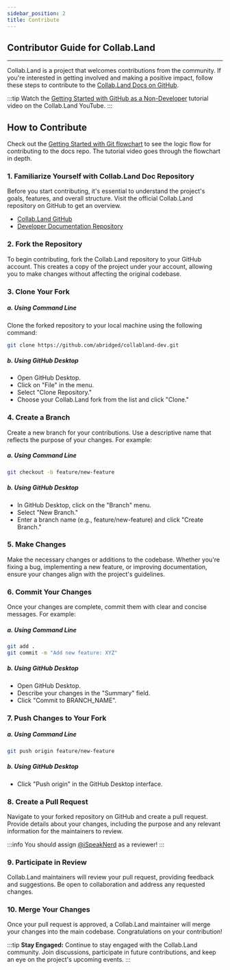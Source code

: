 ```yaml
---
sidebar_position: 2
title: Contribute
---
```


## Contributor Guide for Collab.Land

---

Collab.Land is a project that welcomes contributions from the community. If you're interested in getting involved and making a positive impact, follow these steps to contribute to the [Collab.Land Docs on GitHub](https://github.com/abridged/collabland-dev).

:::tip
Watch the [Getting Started with GitHub as a Non-Developer](https://youtube.com/watch?v=T3dS4LqnZlk) tutorial video on the Collab.Land YouTube.
:::

## How to Contribute

Check out the [Getting Started with Git flowchart](https://whimsical.com/getting-started-with-git-XZvJHDvUihVd4ajwJ1zJMw) to see the logic flow for contributing to the docs repo. The tutorial video goes through the flowchart in depth.

### 1. Familiarize Yourself with Collab.Land Doc Repository

Before you start contributing, it's essential to understand the project's goals, features, and overall structure. Visit the official Collab.Land repository on GitHub to get an overview.

- [Collab.Land GitHub](https://github.com/abridged)
- [Developer Documentation Repository](https://github.com/abridged/collabland-dev)

### 2. Fork the Repository

To begin contributing, fork the Collab.Land repository to your GitHub account. This creates a copy of the project under your account, allowing you to make changes without affecting the original codebase.

### 3. Clone Your Fork

##### a. Using Command Line

Clone the forked repository to your local machine using the following command:

```bash
git clone https://github.com/abridged/collabland-dev.git
```

##### b. Using GitHub Desktop

- Open GitHub Desktop.
- Click on "File" in the menu.
- Select "Clone Repository."
- Choose your Collab.Land fork from the list and click "Clone."

### 4. Create a Branch

Create a new branch for your contributions. Use a descriptive name that reflects the purpose of your changes. For example:

##### a. Using Command Line

```bash
git checkout -b feature/new-feature
```

##### b. Using GitHub Desktop

- In GitHub Desktop, click on the "Branch" menu.
- Select "New Branch."
- Enter a branch name (e.g., feature/new-feature) and click "Create Branch."

### 5. Make Changes

Make the necessary changes or additions to the codebase. Whether you're fixing a bug, implementing a new feature, or improving documentation, ensure your changes align with the project's guidelines.

### 6. Commit Your Changes

Once your changes are complete, commit them with clear and concise messages. For example:

##### a. Using Command Line

```bash
git add .
git commit -m "Add new feature: XYZ"
```

##### b. Using GitHub Desktop

- Open GitHub Desktop.
- Describe your changes in the "Summary" field.
- Click "Commit to BRANCH_NAME".

### 7. Push Changes to Your Fork

##### a. Using Command Line

```bash
git push origin feature/new-feature
```

##### b. Using GitHub Desktop

- Click "Push origin" in the GitHub Desktop interface.

### 8. Create a Pull Request

Navigate to your forked repository on GitHub and create a pull request. Provide details about your changes, including the purpose and any relevant information for the maintainers to review.

:::info
You should assign [@iSpeakNerd](https://github.com/iSpeakNerd) as a reviewer!
:::

### 9. Participate in Review

Collab.Land maintainers will review your pull request, providing feedback and suggestions. Be open to collaboration and address any requested changes.

### 10. Merge Your Changes

Once your pull request is approved, a Collab.Land maintainer will merge your changes into the main codebase. Congratulations on your contribution!

:::tip
**Stay Engaged:**
Continue to stay engaged with the Collab.Land community. Join discussions, participate in future contributions, and keep an eye on the project's upcoming events.
:::
